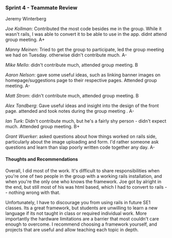 ### Sprint 4 - Teammate Review
Jeremy Winterberg

_Joe Kollman_: Contributed the most code besides me in the group. While it wasn't rails, I was able to convert it to be able to use in the app. didnt attend group meeting. A+

_Manny Meinen_: Tried to get the group to participate, led the group meeting we had on Tuesday. otherwise didn't contribute much. A-

_Mike Mello_: didn't contribute much, attended group meeting. B

_Aaron Nelson_: gave some useful ideas, such as linking banner images on homepage/suggestions page to their respective pages. Attended group meeting. A-

_Matt Strom_: didn't contribute much, attended group meeting. B

_Alex Tandberg_: Gave useful ideas and insight into the design of the front page. attended and took notes during the group meeting . A-

_Ian Turk_: Didn't contribute much, but he's a fairly shy person - didn't expect much. Attended group meeting. B+

_Grant Wuerker_: asked questions about how things worked on rails side, particularly about the image uploading and form. I'd rather someone ask questions and learn than slap poorly written code together any day. A-

#### Thoughts and Recommendations

Overall, I did most of the work. It's difficult to share responsibilities when you're one of two people in the group with a working rails installation, and when you're the only one who knows the framework. Joe got by alright in the end, but still most of his was html based, which I had to convert to rails -- nothing wrong with that.

Unfortunately, I have to discourage you from using rails in future SE1 classes. Its a great framework, but students are unwilling to learn a new language if its not taught in class or required individual work. More importantly the hardware limitations are a barrier that most couldn't care enough to overcome. I recommend choosing a framework yourself, and projects that are useful and allow teaching each topic in depth.
